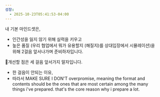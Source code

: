 ```yaml
---
성장:
  - 2025-10-23T05:41:53-04:00
---
```

내 기본 마인드셋은, 
- 인간성을 잃지 않기 위해 실력을 키우고
- 높은 품질 (우리 협업에서 뭐가 유용할지 (해질지)를 상대입장에서 시뮬레이션)을 위해 2걸음 앞서나가며 준비하자입니다. 


개선할 점은 세 걸음 앞서가지 말자입니다. 
- 한 걸음이 안되는 이유, 
- 따라서 MAKE SURE I DON'T overpromise, meaning the format and contents should be the ones that are most certain among the many things i've prepared. that's the core reason why i prepare a lot.